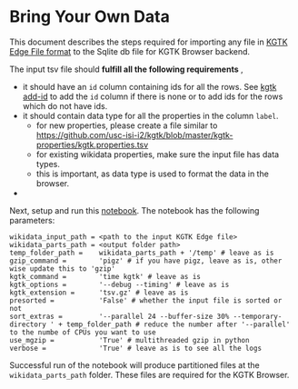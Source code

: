# Bring Your Own Data

This document describes the steps required for importing any file in [KGTK Edge File format](https://kgtk.readthedocs.io/en/latest/data_model/#file-format) to the Sqlite db file for KGTK Browser backend.

The input tsv file should **fulfill all the following requirements** ,
- it should have an `id` column containing ids for all the rows. See [kgtk add-id](https://kgtk.readthedocs.io/en/latest/transform/add_id/) to add the `id` column if there is none or to add ids for the rows which do not have ids.
- it should contain data type for all the properties in the column `label`. 
  -  for new properties, please create a file similar to https://github.com/usc-isi-i2/kgtk/blob/master/kgtk-properties/kgtk.properties.tsv
  -  for existing wikidata properties, make sure the input file has data types.
  -  this is important, as data type is used to format the data in the browser.
- 

Next, setup and run this [notebook](https://github.com/usc-isi-i2/kgtk-notebooks/blob/main/use-cases/create_wikidata/partition-wikidata.ipynb). The notebook has the following parameters:
```
wikidata_input_path = <path to the input KGTK Edge file>
wikidata_parts_path = <output folder path>
temp_folder_path =    wikidata_parts_path + '/temp' # leave as is
gzip_command =        'pigz' # if you have pigz, leave as is, other wise update this to 'gzip'
kgtk_command =        'time kgtk' # leave as is
kgtk_options =        '--debug --timing' # leave as is
kgtk_extension =      'tsv.gz' # leave as is
presorted =           'False' # whether the input file is sorted or not
sort_extras =         '--parallel 24 --buffer-size 30% --temporary-directory ' + temp_folder_path # reduce the number after '--parallel' to the numbe of CPUs you want to use
use_mgzip =           'True' # multithreaded gzip in python
verbose =             'True' # leave as is to see all the logs
```
Successful run of the notebook will produce partitioned files at the `wikidata_parts_path` folder. These files are required for the KGTK Browser.
